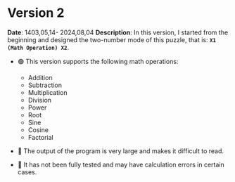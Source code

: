# Version 2
**Date**: 1403,05,14- 2024,08,04
**Description**: In this version, I started from the beginning and designed the two-number mode of this puzzle, that is: **`X1 (Math Operation) X2`**.

- 🟢 This version supports the following math operations:
    - Addition
    - Subtraction
    - Multiplication
    - Division
    - Power
    - Root
    - Sine
    - Cosine
    - Factorial

- 🔴 The output of the program is very large and makes it difficult to read.
- 🔴 It has not been fully tested and may have calculation errors in certain cases.